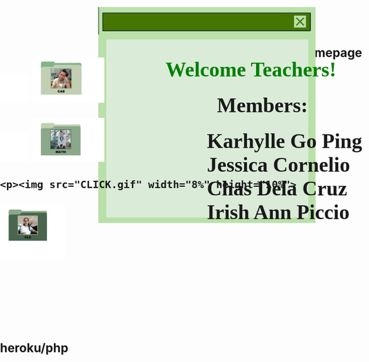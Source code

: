 # Homepage
<html>
<head> <title> GROUP 22 </title></head>
<body>
<body style="background: url(backG.png);
             background-size:100%;
             background-repeat: no-repeat;">
   
   

<style>
      img{
             position:relative;
      }
      h1{
             color=black;position:absolute;right:120px;top:100px;
     
      } 

</style>
 <img src="Note.jpg" align="right">
     <h1> <font face="Autumn in November" color="green" size="29">
	<p>Welcome Teachers!</font>
	<p><p><p><p><p><p><p><p><p><p><p>&nbsp;&nbsp;&nbsp;&nbsp;&nbsp;&nbsp;&nbsp;&nbsp;&nbsp;&nbsp;&nbsp;&nbsp;&nbsp;&nbsp;&nbsp;&nbsp;&nbsp;
	<font face="Almond Nougat" size="14"> Members: 
	<p>&nbsp;&nbsp;&nbsp;&nbsp;&nbsp;&nbsp;&nbsp Karhylle Go Ping
	<br> &nbsp;&nbsp;&nbsp;&nbsp;&nbsp;&nbsp;&nbsp Jessica Cornelio
	<br> &nbsp;&nbsp;&nbsp;&nbsp;&nbsp;&nbsp;&nbsp Chas Dela Cruz
	<br> &nbsp;&nbsp;&nbsp;&nbsp;&nbsp;&nbsp;&nbsp Irish Ann Piccio</font><h1>

         

<p><img src="CLICK.gif" width="8%" height="10%"> 
        <a href="https://youtube.com" target="_blank">
   <img src="CAE.jpg" width="20%" height="30%">
        
</a>
<br>
  
  <p><img src="CLICK.gif" width="8%" height="10%">
<a href="https://youtube.com" target="_blank"> 
     <img src="MATH.jpg" width="20%" height="30%">

</a>
<br>

    <p><img src="CLICK.gif" width="8%" height="10%">  
<a href="https://youtube.com" target="_blank">
     <img src="CLE.jpg" width="18%" height="29%">

</a>
     <marquee direction="right"><img src="WALKING CHICK.gif" width="20%"/></marquee>

</body>
</html>
heroku/php
